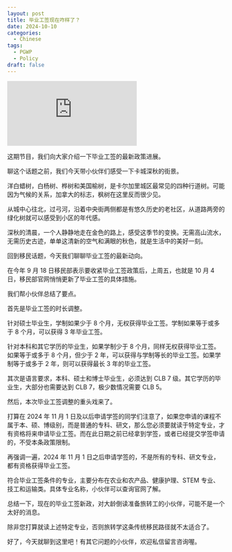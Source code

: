```yaml
---
layout: post
title: 毕业工签现在咋样了？
date: 2024-10-10
categories:
  - Chinese
tags:
  - PGWP
  - Policy
draft: false
---
```


<div class="videoWrapper">
<iframe src="https://www.youtube.com/embed/AToRO09SuuI" title="YouTube video player" frameborder="0" allow="accelerometer; autoplay; clipboard-write; encrypted-media; gyroscope; picture-in-picture" allowfullscreen></iframe>
</div>
<div style="display: flex; align-items: flex-start; justify-content: center; font-size: 14px; color: #777;"></div>

这期节目，我们向大家介绍一下毕业工签的最新政策进展。

<!-- more -->

聊这个话题之前，我们今天带小伙伴们感受一下卡城深秋的街景。

洋白蜡树，白杨树、桦树和美国榆树，是卡尔加里城区最常见的四种行道树。可能因为气候的关系，加拿大的标志，枫树在这里反而很少见。

从城中心往北，过弓河，沿着中央街两侧都是有悠久历史的老社区，从道路两旁的绿化树就可以感受到小区的年代感。

深秋的清晨，一个人静静地走在金色的路上，感受这季节的变换。无需高山流水，无需历史古迹，单单这清新的空气和满眼的秋色，就是生活中的美好一刻。

回到移民话题，今天我们聊聊毕业工签的最新动向。

在今年 9 月 18 日移民部表示要收紧毕业工签政策后，上周五，也就是 10 月 4 日，移民部官网悄悄更新了毕业工签的具体措施。

我们帮小伙伴总结了要点。

首先是毕业工签的时长调整。

针对硕士毕业生，学制如果少于 8 个月，无权获得毕业工签。学制如果等于或多于 8 个月，可以获得 3 年毕业工签。

针对本科和其它学历的毕业生，如果学制少于 8 个月，同样无权获得毕业工签。如果等于或多于 8 个月，但少于 2 年，可以获得与学制等长的毕业工签。如果学制等于或多于 2 年，则可以获得最长 3 年的毕业工签。

其次是语言要求，本科、硕士和博士毕业生，必须达到 CLB 7 级。其它学历的毕业生，大部分也需要达到 CLB 7，极少数情况需要 CLB 5。

然后，本次毕业工签调整的重头戏来了。

打算在 2024 年 11 月 1 日及以后申请学签的同学们注意了，如果您申请的课程不属于本、硕、博级别，而是普通的专科、研文，那么您必须要就读于特定专业，才有资格将来申请毕业工签。而在此日期之前已经拿到学签，或者已经提交学签申请的，不受本条政策限制。

再强调一遍，2024 年 11 月 1 日之后申请学签的，不是所有的专科、研文专业，都有资格获得毕业工签。

符合毕业工签条件的专业，主要分布在农业和农产品、健康护理、STEM 专业、技工和运输类。具体专业名称，小伙伴可以查询官网了解。

<!-- https://www.canada.ca/en/immigration-refugees-citizenship/services/study-canada/work/after-graduation/eligibility/study-requirements.html#field-of-study -->

总结一下，现在的毕业工签新政，对大龄倒读准备旅转工的小伙伴，可能不是一个太好的消息。

除非您打算就读上述特定专业，否则旅转学这条传统移民路径就不太适合了。

好了，今天就聊到这里吧！有其它问题的小伙伴，欢迎私信留言咨询喔。
